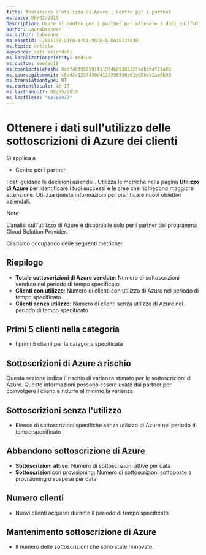 ```yaml
---
title: Analizzare l'utilizzo di Azure | Centro per i partner
ms.date: 08/02/2019
Description: Usare il centro per i partner per ottenere i dati sull'utilizzo delle sottoscrizioni di Azure dei clienti.
author: LauraBrenner
ms.author: labrenne
ms.assetid: E7081190-C1FA-47C1-963B-6EBA1B33703B
ms.topic: article
keywords: dati aziendali
ms.localizationpriority: medium
ms.custom: seodec18
ms.openlocfilehash: 0cdf48f959591f11994b0538532fadbcb4f11a89
ms.sourcegitcommit: c8d42c122f420d4116239530c01ed28cb2ab6b30
ms.translationtype: HT
ms.contentlocale: it-IT
ms.lasthandoff: 08/05/2019
ms.locfileid: "68781977"
---
```

# <a name="get-data-about-the-usage-of-your-customers-azure-subscriptions"></a>Ottenere i dati sull'utilizzo delle sottoscrizioni di Azure dei clienti

Si applica a

- Centro per i partner

I dati guidano le decisioni aziendali. Utilizza le metriche nella pagina **Utilizzo di Azure** per identificare i tuoi successi e le aree che richiedono maggiore attenzione. Utilizza queste informazioni per pianificare nuovi obiettivi aziendali.

> [!NOTE]
> L'analisi sull'utilizzo di Azure è disponibile solo per i partner del programma Cloud Solution Provider.

Ci stiamo occupando delle seguenti metriche:

## <a name="summary"></a>Riepilogo

- **Totale sottoscrizioni di Azure vendute**: Numero di sottoscrizioni vendute nel periodo di tempo specificato  
- **Clienti con utilizzo**: Numero di clienti con utilizzo di Azure nel periodo di tempo specificato  
- **Clienti senza utilizzo**: Numero di clienti senza utilizzo di Azure nel periodo di tempo specificato  

## <a name="top-5-customers-in-category"></a>Primi 5 clienti nella categoria

- I primi 5 clienti per la categoria specificata  

## <a name="azure-subscriptions-at-risk"></a>Sottoscrizioni di Azure a rischio

Questa sezione indica il rischio di varianza stimato per le sottoscrizioni di Azure. Queste informazioni possono essere usate dai partner per coinvolgere i clienti e ridurre al minimo la varianza

## <a name="subscriptions-without-usage"></a>Sottoscrizioni senza l'utilizzo

- Elenco di sottoscrizioni specifiche senza utilizzo di Azure nel periodo di tempo specificato  

## <a name="azure-subscription-churn"></a>Abbandono sottoscrizione di Azure

- **Sottoscrizioni attive**: Numero di sottoscrizioni attive per data  
- **Sottoscrizioni**con provisioning: Numero di sottoscrizioni sottoposte a provisioning o sospese per data  

## <a name="customer-count"></a>Numero clienti

- Nuovi clienti acquisiti durante il periodo di tempo specificato  

## <a name="azure-subscription-retention"></a>Mantenimento sottoscrizione di Azure

- Il numero delle sottoscrizioni che sono state rinnovate.
